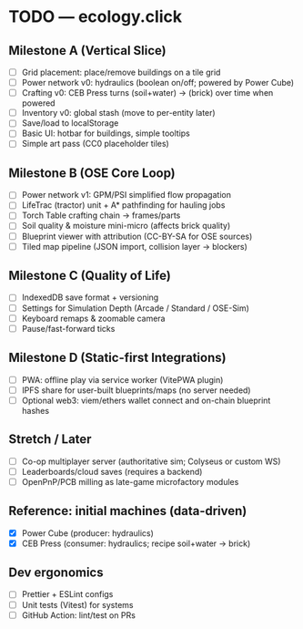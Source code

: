 
# TODO — ecology.click

## Milestone A (Vertical Slice)
- [ ] Grid placement: place/remove buildings on a tile grid
- [ ] Power network v0: hydraulics (boolean on/off; powered by Power Cube)
- [ ] Crafting v0: CEB Press turns (soil+water) → (brick) over time when powered
- [ ] Inventory v0: global stash (move to per-entity later)
- [ ] Save/load to localStorage
- [ ] Basic UI: hotbar for buildings, simple tooltips
- [ ] Simple art pass (CC0 placeholder tiles)

## Milestone B (OSE Core Loop)
- [ ] Power network v1: GPM/PSI simplified flow propagation
- [ ] LifeTrac (tractor) unit + A* pathfinding for hauling jobs
- [ ] Torch Table crafting chain → frames/parts
- [ ] Soil quality & moisture mini-micro (affects brick quality)
- [ ] Blueprint viewer with attribution (CC-BY-SA for OSE sources)
- [ ] Tiled map pipeline (JSON import, collision layer → blockers)

## Milestone C (Quality of Life)
- [ ] IndexedDB save format + versioning
- [ ] Settings for Simulation Depth (Arcade / Standard / OSE-Sim)
- [ ] Keyboard remaps & zoomable camera
- [ ] Pause/fast-forward ticks

## Milestone D (Static-first Integrations)
- [ ] PWA: offline play via service worker (VitePWA plugin)
- [ ] IPFS share for user-built blueprints/maps (no server needed)
- [ ] Optional web3: viem/ethers wallet connect and on-chain blueprint hashes

## Stretch / Later
- [ ] Co-op multiplayer server (authoritative sim; Colyseus or custom WS)
- [ ] Leaderboards/cloud saves (requires a backend)
- [ ] OpenPnP/PCB milling as late-game microfactory modules

## Reference: initial machines (data-driven)
- [x] Power Cube (producer: hydraulics)
- [x] CEB Press (consumer: hydraulics; recipe soil+water → brick)

## Dev ergonomics
- [ ] Prettier + ESLint configs
- [ ] Unit tests (Vitest) for systems
- [ ] GitHub Action: lint/test on PRs

